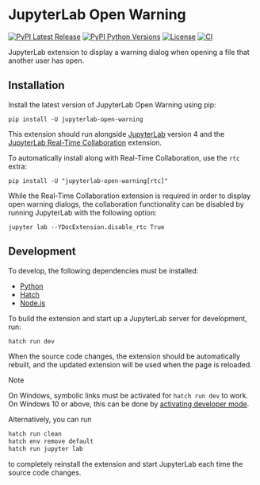 # JupyterLab Open Warning

[![PyPI Latest Release](https://img.shields.io/pypi/v/jupyterlab-open-warning)](https://pypi.org/project/jupyterlab-open-warning/)
[![PyPI Python Versions](https://img.shields.io/pypi/pyversions/jupyterlab-open-warning)](https://pypi.org/project/jupyterlab-open-warning/)
[![License](https://img.shields.io/pypi/l/jupyterlab-open-warning)](https://github.com/PainterQubits/jupyterlab-open-warning/blob/main/LICENSE)
[![CI](https://github.com/PainterQubits/jupyterlab-open-warning/actions/workflows/ci.yml/badge.svg)](https://github.com/PainterQubits/jupyterlab-open-warning/actions/workflows/ci.yml)

JupyterLab extension to display a warning dialog when opening a file that another user has open.

## Installation

Install the latest version of JupyterLab Open Warning using pip:

```
pip install -U jupyterlab-open-warning
```

This extension should run alongside
[JupyterLab](https://jupyterlab.readthedocs.io/en/stable/getting_started/installation.html)
version 4 and the
[JupyterLab Real-Time Collaboration](https://jupyterlab-realtime-collaboration.readthedocs.io/en/latest/)
extension.

To automatically install along with Real-Time Collaboration, use the `rtc` extra:

```
pip install -U "jupyterlab-open-warning[rtc]"
```

While the Real-Time Collaboration extension is required in order to display open warning
dialogs, the collaboration functionality can be disabled by running JupyterLab with the
following option:

```
jupyter lab --YDocExtension.disable_rtc True
```

## Development

To develop, the following dependencies must be installed:

- [Python](https://www.python.org/downloads/)
- [Hatch](https://hatch.pypa.io/latest/install/)
- [Node.js](https://nodejs.org/en/download)

To build the extension and start up a JupyterLab server for development, run:

```bash
hatch run dev
```

When the source code changes, the extension should be automatically rebuilt, and the
updated extension will be used when the page is reloaded.

> [!NOTE]  
> On Windows, symbolic links must be activated for `hatch run dev` to work. On Windows 10
> or above, this can be done by
> [activating developer mode](https://learn.microsoft.com/en-us/windows/apps/get-started/enable-your-device-for-development).
>
> Alternatively, you can run
>
> ```bash
> hatch run clean
> hatch env remove default
> hatch run jupyter lab
> ```
>
> to completely reinstall the extension and start JupyterLab each time the source code
> changes.
